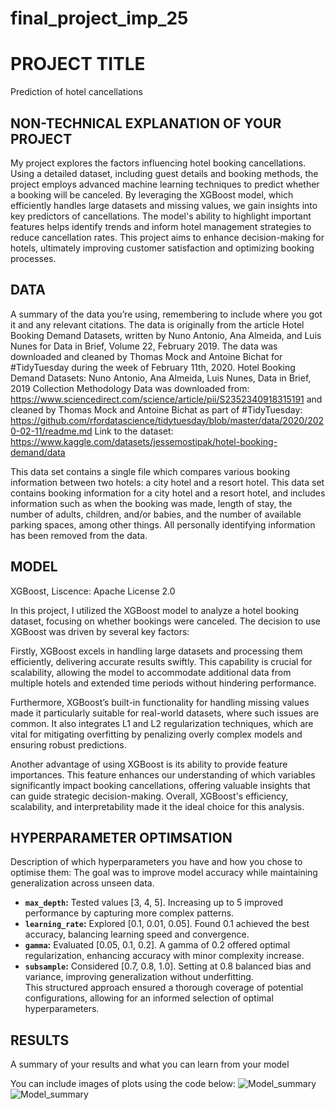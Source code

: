 # final_project_imp_25
# PROJECT TITLE 
Prediction of hotel cancellations

## NON-TECHNICAL EXPLANATION OF YOUR PROJECT

My project explores the factors influencing hotel booking cancellations. Using a detailed dataset, including guest details and booking methods, the project employs advanced machine learning techniques to predict whether a booking will be canceled. By leveraging the XGBoost model, which efficiently handles large datasets and missing values, we gain insights into key predictors of cancellations. The model's ability to highlight important features helps identify trends and inform hotel management strategies to reduce cancellation rates. This project aims to enhance decision-making for hotels, ultimately improving customer satisfaction and optimizing booking processes.


## DATA
A summary of the data you’re using, remembering to include where you got it and any relevant citations. 
The data is originally from the article Hotel Booking Demand Datasets, written by Nuno Antonio, Ana Almeida, and Luis Nunes for Data in Brief, Volume 22, February 2019. The data was downloaded and cleaned by Thomas Mock and Antoine Bichat for #TidyTuesday during the week of February 11th, 2020.
Hotel Booking Demand Datasets: Nuno Antonio, Ana Almeida, Luis Nunes, Data in Brief, 2019
Collection Methodology
Data was downloaded from: https://www.sciencedirect.com/science/article/pii/S2352340918315191 and cleaned by Thomas Mock and Antoine Bichat as part of #TidyTuesday: https://github.com/rfordatascience/tidytuesday/blob/master/data/2020/2020-02-11/readme.md
Link to the dataset: https://www.kaggle.com/datasets/jessemostipak/hotel-booking-demand/data

This data set contains a single file which compares various booking information between two hotels: a city hotel and a resort hotel.
This data set contains booking information for a city hotel and a resort hotel, and includes information such as when the booking was made, length of stay, the number of adults, children, and/or babies, and the number of available parking spaces, among other things.
All personally identifying information has been removed from the data.

## MODEL 
XGBoost, Liscence: Apache License 2.0

In this project, I utilized the XGBoost model to analyze a hotel booking dataset, focusing on whether bookings were canceled. The decision to use XGBoost was driven by several key factors:

Firstly, XGBoost excels in handling large datasets and processing them efficiently, delivering accurate results swiftly. This capability is crucial for scalability, allowing the model to accommodate additional data from multiple hotels and extended time periods without hindering performance.

Furthermore, XGBoost’s built-in functionality for handling missing values made it particularly suitable for real-world datasets, where such issues are common. It also integrates L1 and L2 regularization techniques, which are vital for mitigating overfitting by penalizing overly complex models and ensuring robust predictions.

Another advantage of using XGBoost is its ability to provide feature importances. This feature enhances our understanding of which variables significantly impact booking cancellations, offering valuable insights that can guide strategic decision-making. Overall, XGBoost's efficiency, scalability, and interpretability made it the ideal choice for this analysis.


## HYPERPARAMETER OPTIMSATION
Description of which hyperparameters you have and how you chose to optimise them:
The goal was to improve model accuracy while maintaining generalization across unseen data.  

- **`max_depth`:** Tested values [3, 4, 5]. Increasing up to 5 improved performance by capturing more complex patterns.  
- **`learning_rate`:** Explored [0.1, 0.01, 0.05]. Found 0.1 achieved the best accuracy, balancing learning speed and convergence.  
- **`gamma`:** Evaluated [0.05, 0.1, 0.2]. A gamma of 0.2 offered optimal regularization, enhancing accuracy with minor complexity increase.  
- **`subsample`:** Considered [0.7, 0.8, 1.0]. Setting at 0.8 balanced bias and variance, improving generalization without underfitting.  
This structured approach ensured a thorough coverage of potential configurations, allowing for an informed selection of optimal hyperparameters.  

## RESULTS
A summary of your results and what you can learn from your model 

You can include images of plots using the code below:
![Model_summary](Model_summary1.png)
![Model_summary](Model_summary2.png)
